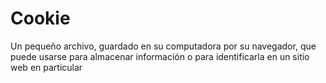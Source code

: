 [Title]: # (Cookie)
[Order]: # (25)

# Cookie 

Un pequeño archivo, guardado en su computadora por su navegador, que puede usarse para almacenar información o para identificarla en un sitio web en particular